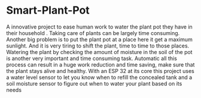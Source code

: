 # Smart-Plant-Pot
A innovative project to ease human work to water the plant pot they have in their household . Taking care of plants can be largely time consuming. Another big problem is to put the plant pot at a place here it get a maximum sunlight. And it is very tiring to shift the plant, time to time to those places. Watering the plant by checking the amount of moisture in the soil of the pot is another very important and time consuming task. Automatic all this process can result in a huge work reduction and time saving, make sure that the plant stays alive and healthy. With an ESP 32 at its core this project uses a water level sensor to let you know when to refill the concealed tank and a soil moisture sensor to figure out when to water your plant based on its needs

